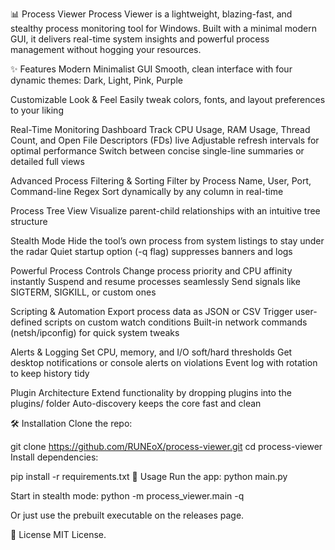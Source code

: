 📊 Process Viewer
Process Viewer is a lightweight, blazing-fast, and stealthy process monitoring tool for Windows. Built with a minimal modern GUI, it delivers real-time system insights and powerful process management without hogging your resources.

✨ Features
Modern Minimalist GUI
Smooth, clean interface with four dynamic themes: Dark, Light, Pink, Purple

Customizable Look & Feel
Easily tweak colors, fonts, and layout preferences to your liking

Real-Time Monitoring Dashboard
Track CPU Usage, RAM Usage, Thread Count, and Open File Descriptors (FDs) live
Adjustable refresh intervals for optimal performance
Switch between concise single-line summaries or detailed full views

Advanced Process Filtering & Sorting
Filter by Process Name, User, Port, Command-line Regex
Sort dynamically by any column in real-time

Process Tree View
Visualize parent-child relationships with an intuitive tree structure

Stealth Mode
Hide the tool’s own process from system listings to stay under the radar
Quiet startup option (-q flag) suppresses banners and logs

Powerful Process Controls
Change process priority and CPU affinity instantly
Suspend and resume processes seamlessly
Send signals like SIGTERM, SIGKILL, or custom ones

Scripting & Automation
Export process data as JSON or CSV 
Trigger user-defined scripts on custom watch conditions
Built-in network commands (netsh/ipconfig) for quick system tweaks


Alerts & Logging
Set CPU, memory, and I/O soft/hard thresholds
Get desktop notifications or console alerts on violations
Event log with rotation to keep history tidy

Plugin Architecture
Extend functionality by dropping plugins into the plugins/ folder
Auto-discovery keeps the core fast and clean

🛠️ Installation
Clone the repo:

git clone https://github.com/RUNEoX/process-viewer.git
cd process-viewer
Install dependencies:

pip install -r requirements.txt
🚀 Usage
Run the app:
python main.py

Start in stealth mode:
python -m process_viewer.main -q

Or just use the prebuilt executable on the releases page.
      
📜 License
 MIT License.
